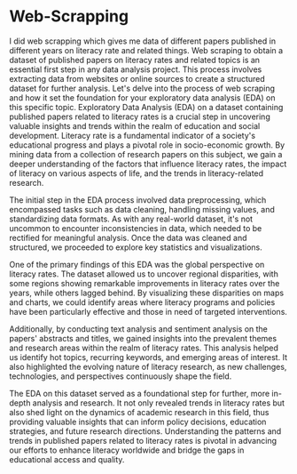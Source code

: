 # Web-Scrapping
I did web scrapping which gives me data of different papers published in different years on literacy rate and related things. 
Web scraping to obtain a dataset of published papers on literacy rates and related topics is an essential first step in any data analysis project. This process involves extracting data from websites or online sources to create a structured dataset for further analysis. Let's delve into the process of web scraping and how it set the foundation for your exploratory data analysis (EDA) on this specific topic.
Exploratory Data Analysis (EDA) on a dataset containing published papers related to literacy rates is a crucial step in uncovering valuable insights and trends within the realm of education and social development. Literacy rate is a fundamental indicator of a society's educational progress and plays a pivotal role in socio-economic growth. By mining data from a collection of research papers on this subject, we gain a deeper understanding of the factors that influence literacy rates, the impact of literacy on various aspects of life, and the trends in literacy-related research.

The initial step in the EDA process involved data preprocessing, which encompassed tasks such as data cleaning, handling missing values, and standardizing data formats. As with any real-world dataset, it's not uncommon to encounter inconsistencies in data, which needed to be rectified for meaningful analysis. Once the data was cleaned and structured, we proceeded to explore key statistics and visualizations.

One of the primary findings of this EDA was the global perspective on literacy rates. The dataset allowed us to uncover regional disparities, with some regions showing remarkable improvements in literacy rates over the years, while others lagged behind. By visualizing these disparities on maps and charts, we could identify areas where literacy programs and policies have been particularly effective and those in need of targeted interventions.

Additionally, by conducting text analysis and sentiment analysis on the papers' abstracts and titles, we gained insights into the prevalent themes and research areas within the realm of literacy rates. This analysis helped us identify hot topics, recurring keywords, and emerging areas of interest. It also highlighted the evolving nature of literacy research, as new challenges, technologies, and perspectives continuously shape the field.

The EDA on this dataset served as a foundational step for further, more in-depth analysis and research. It not only revealed trends in literacy rates but also shed light on the dynamics of academic research in this field, thus providing valuable insights that can inform policy decisions, education strategies, and future research directions. Understanding the patterns and trends in published papers related to literacy rates is pivotal in advancing our efforts to enhance literacy worldwide and bridge the gaps in educational access and quality.
